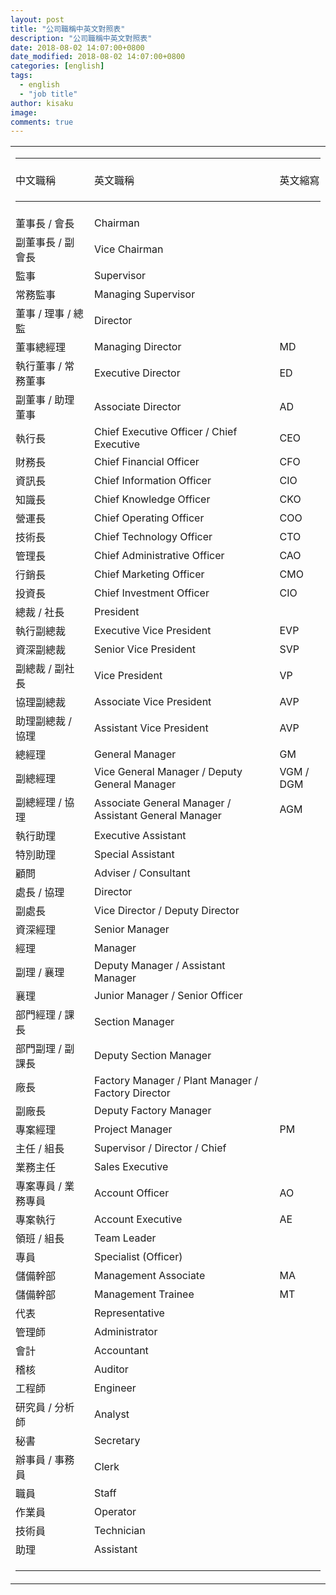 ```yaml
---
layout: post
title: "公司職稱中英文對照表"
description: "公司職稱中英文對照表"
date: 2018-08-02 14:07:00+0800
date_modified: 2018-08-02 14:07:00+0800
categories: [english]
tags:
  - english
  - "job title"
author: kisaku
image:
comments: true
---
```


<table border="0" cellpadding="5" cellspacing="0" style="width:100%">
	<tbody align="left" valign="middle">
		<tr>
			<td colspan="3">
			<hr></td>
		</tr>
		<tr>
			<td width="25%">中文職稱</td>
			<td>英文職稱</td>
			<td>英文縮寫</td>
		</tr>
		<tr>
			<td colspan="3">
			<hr></td>
		</tr>
		<tr>
			<td>董事長 / 會長</td>
			<td>Chairman</td>
		</tr>
		<tr>
			<td>副董事長 / 副會長</td>
			<td>Vice Chairman</td>
		</tr>
		<tr>
			<td>監事</td>
			<td>Supervisor</td>
		</tr>
		<tr>
			<td>常務監事</td>
			<td>Managing Supervisor</td>
		</tr>
		<tr>
			<td>董事 / 理事 / 總監</td>
			<td>Director</td>
		</tr>
		<tr>
			<td>董事總經理</td>
			<td>Managing Director</td>
			<td>MD</td>
		</tr>
		<tr>
			<td>執行董事 / 常務董事</td>
			<td>Executive Director</td>
			<td>ED</td>
		</tr>
		<tr>
			<td>副董事 / 助理董事</td>
			<td>Associate Director</td>
			<td>AD</td>
		</tr>
		<tr>
			<td>執行長</td>
			<td>Chief Executive Officer / Chief Executive</td>
			<td>CEO</td>
		</tr>
		<tr>
			<td>財務長</td>
			<td>Chief Financial Officer</td>
			<td>CFO</td>
		</tr>
		<tr>
			<td>資訊長</td>
			<td>Chief Information Officer</td>
			<td>CIO</td>
		</tr>
		<tr>
			<td>知識長</td>
			<td>Chief Knowledge Officer</td>
			<td>CKO</td>
		</tr>
		<tr>
			<td>營運長</td>
			<td>Chief Operating Officer</td>
			<td>COO</td>
		</tr>
		<tr>
			<td>技術長</td>
			<td>Chief Technology Officer</td>
			<td>CTO</td>
		</tr>
		<tr>
			<td>管理長</td>
			<td>Chief Administrative Officer</td>
			<td>CAO</td>
		</tr>
		<tr>
			<td>行銷長</td>
			<td>Chief Marketing Officer</td>
			<td>CMO</td>
		</tr>
		<tr>
			<td>投資長</td>
			<td>Chief Investment Officer</td>
			<td>CIO</td>
		</tr>
		<tr>
			<td>總裁 / 社長</td>
			<td>President</td>
		</tr>
		<tr>
			<td>執行副總裁</td>
			<td>Executive Vice President</td>
			<td>EVP</td>
		</tr>
		<tr>
			<td>資深副總裁</td>
			<td>Senior Vice President</td>
			<td>SVP</td>
		</tr>
		<tr>
		</tr>
		<tr>
			<td>副總裁 / 副社長</td>
			<td>Vice President</td>
			<td>VP</td>
		</tr>
		<tr>
			<td>協理副總裁</td>
			<td>Associate Vice President</td>
			<td>AVP</td>
		</tr>
		<tr>
			<td>助理副總裁 / 協理</td>
			<td>Assistant Vice President</td>
			<td>AVP</td>
		</tr>
		<tr>
			<td>總經理</td>
			<td>General Manager</td>
			<td>GM</td>
		</tr>
		<tr>
			<td>副總經理</td>
			<td>Vice General Manager / Deputy General Manager</td>
			<td>VGM / DGM</td>
		</tr>
		<tr>
			<td>副總經理 / 協理</td>
			<td>Associate General Manager / Assistant General Manager</td>
			<td>AGM</td>
		</tr>
		<tr>
			<td>執行助理</td>
			<td>Executive Assistant</td>
		</tr>
		<tr>
			<td>特別助理</td>
			<td>Special Assistant</td>
		</tr>
		<tr>
			<td>顧問</td>
			<td>Adviser / Consultant</td>
		</tr>
		<tr>
			<td>處長 / 協理</td>
			<td>Director</td>
		</tr>
		<tr>
			<td>副處長</td>
			<td>Vice Director / Deputy Director</td>
		</tr>
		<tr>
			<td>資深經理</td>
			<td>Senior Manager</td>
		</tr>
		<tr>
			<td>經理</td>
			<td>Manager</td>
		</tr>
		<tr>
			<td>副理 / 襄理</td>
			<td>Deputy Manager / Assistant Manager</td>
		</tr>
		<tr>
			<td>襄理</td>
			<td>Junior Manager / Senior Officer</td>
		</tr>
		<tr>
			<td>部門經理 / 課長</td>
			<td>Section Manager</td>
		</tr>
		<tr>
			<td>部門副理 / 副課長</td>
			<td>Deputy Section Manager</td>
		</tr>
		<tr>
			<td>廠長</td>
			<td>Factory Manager / Plant Manager / Factory Director</td>
		</tr>
		<tr>
			<td>副廠長</td>
			<td>Deputy Factory Manager</td>
		</tr>
		<tr>
			<td>專案經理</td>
			<td>Project Manager</td>
			<td>PM</td>
		</tr>
		<tr>
			<td>主任 / 組長</td>
			<td>Supervisor / Director / Chief</td>
		</tr>
		<tr>
			<td>業務主任</td>
			<td>Sales Executive</td>
		</tr>
		<tr>
			<td>專案專員 / 業務專員</td>
			<td>Account Officer</td>
			<td>AO</td>
		</tr>
		<tr>
			<td>專案執行</td>
			<td>Account Executive</td>
			<td>AE</td>
		</tr>
		<tr>
			<td>領班 / 組長</td>
			<td>Team Leader</td>
		</tr>
		<tr>
			<td>專員</td>
			<td>Specialist (Officer)</td>
		</tr>
		<tr>
			<td>儲備幹部</td>
			<td>Management Associate</td>
			<td>MA</td>
		</tr>
		<tr>
			<td>儲備幹部</td>
			<td>Management Trainee</td>
			<td>MT</td>
		</tr>
		<tr>
			<td>代表</td>
			<td>Representative</td>
		</tr>
		<tr>
			<td>管理師</td>
			<td>Administrator</td>
		</tr>
		<tr>
			<td>會計</td>
			<td>Accountant</td>
		</tr>
		<tr>
			<td>稽核</td>
			<td>Auditor</td>
		</tr>
		<tr>
			<td>工程師</td>
			<td>Engineer</td>
		</tr>
		<tr>
			<td>研究員 / 分析師</td>
			<td>Analyst</td>
		</tr>
		<tr>
			<td>秘書</td>
			<td>Secretary</td>
		</tr>
		<tr>
			<td>辦事員 / 事務員</td>
			<td>Clerk</td>
		</tr>
		<tr>
			<td>職員</td>
			<td>Staff</td>
		</tr>
		<tr>
			<td>作業員</td>
			<td>Operator</td>
		</tr>
		<tr>
			<td>技術員</td>
			<td>Technician</td>
		</tr>
		<tr>
			<td>助理</td>
			<td>Assistant</td>
		</tr>
		<tr>
			<td colspan="3">
			<hr></td>
		</tr>
	</tbody>
</table>
